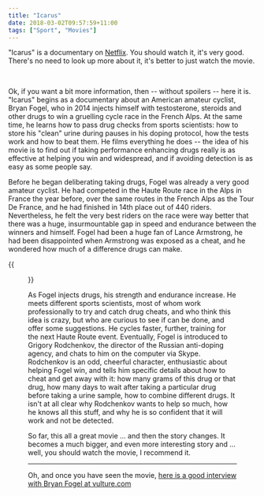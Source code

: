 ```yaml
---
title: "Icarus"
date: 2018-03-02T09:57:59+11:00
tags: ["Sport", "Movies"]
---
```


"Icarus" is a documentary on [Netflix](netflix.com). You should watch it, it's very good. There's no need to look up more about it, it's better to just watch the movie.

<br>

Ok, if you want a bit more information, then -- without spoilers -- here it is.
"Icarus" begins as a documentary about an American amateur cyclist, Bryan Fogel, who in 2014 injects himself with testosterone, steroids and other drugs to win a gruelling cycle race in the French Alps. At the same time, he learns how to pass drug checks from sports scientists: how to store his "clean" urine during pauses in his doping protocol, how the tests work and how to beat them. He films everything he does -- the idea of his movie is to find out if taking performance enhancing drugs really is as effective at helping you win and widespread, and if avoiding detection is as easy as some people say.

Before he began deliberating taking drugs, Fogel was already a very good amateur cyclist. He had competed in the Haute Route race in the Alps in France the year before, over the same routes in the French Alps as the Tour De France, and he had finished in 14th place out of 440 riders. Nevertheless, he felt the very best riders on the race were way better that there was a huge, insurmountable gap in speed and endurance between the winners and himself. Fogel had been a huge fan of Lance Armstrong, he had been disappointed when Armstrong was exposed as a cheat, and he wondered how much of a difference drugs can make.

{{<figure src="/images/icarus_bottle.svg" >}}

As Fogel injects drugs, his strength and endurance increase. He meets different sports scientists, most of whom work professionally to try and catch drug cheats, and who think this idea is crazy, but who are curious to see if can be done, and offer some suggestions. He  cycles faster, further, training for the next Haute Route event. Eventually, Fogel is introduced to Grigory Rodchenkov, the director of the Russian anti-doping agency, and chats to him on the computer via Skype. Rodchenkov is an odd, cheerful character, enthusiastic about helping Fogel win, and tells him specific details about how to cheat and get away with it: how many grams of this drug or that drug, how many days to wait after taking a particular drug before taking a urine sample,  how to combine different drugs. It isn't at all clear why Rodchenkov wants to help so much, how he knows all this stuff, and why he is so confident that it will work and not be detected.

So far, this all a great movie ... and then the story changes. It becomes a much bigger, and even more interesting story and ... well, you should watch the movie, I recommend it.

-------------

Oh, and once you have seen the movie, [here is a good interview with Bryan Fogel at vulture.com](
http://www.vulture.com/2017/12/icarus-bryan-fogel-russia-doping-scandal-olympics-netflix.html)
